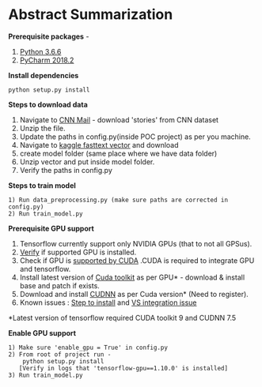 # Abstract Summarization

**Prerequisite packages** -

1) [Python 3.6.6](https://www.python.org/downloads/release/python-366/)
2) [PyCharm 2018.2](https://download.jetbrains.com/python/pycharm-community-2018.2.3.exe)
    
    
**Install dependencies**

    python setup.py install
        
**Steps to download data**
1) Navigate to [CNN Mail](https://cs.nyu.edu/~kcho/DMQA/) - download 'stories' from CNN dataset
2) Unzip the file.
3) Update the paths in config.py(inside POC project) as per you machine.
4) Navigate to [kaggle fasttext vector](https://www.kaggle.com/yesbutwhatdoesitmean/wikinews300d1mvec) and download
5) create model folder (same place where we have data folder)
6) Unzip vector and put inside model folder.
7) Verify the paths in config.py
    
**Steps to train model**

    1) Run data_preprocessing.py (make sure paths are corrected in config.py)
    2) Run train_model.py

**Prerequisite GPU support**    
1) Tensorflow currently support only NVIDIA GPUs (that to not all GPSus).
2) [Verify](https://www.addictivetips.com/windows-tips/check-dedicated-gpu/) if supported GPU is installed.
3) Check if GPU is [supported by CUDA](https://developer.nvidia.com/cuda-gpus) .CUDA is required to integrate GPU and tensorflow.
4) Install latest version of [Cuda toolkit](https://en.wikipedia.org/wiki/CUDA) as per GPU* - download & install base and patch if exists.
5) Download and install [CUDNN](https://developer.nvidia.com/rdp/cudnn-download) as per Cuda version* (Need to register).
6) Known issues : [Step to install](https://medium.com/@kelfun5354/step-by-step-guide-to-install-tensorflow-cpu-gpu-for-windows-7-b472327984cd) and [VS integration issue](https://devtalk.nvidia.com/default/topic/1033111/cuda-setup-and-installation/cuda-9-1-cannot-install-due-to-failed-visual-studio-integration/2)

*Latest version of tensorflow required CUDA toolkit 9 and CUDNN 7.5

**Enable GPU support**

    1) Make sure 'enable_gpu = True' in config.py
    2) From root of project run -
        python setup.py install 
       [Verify in logs that 'tensorflow-gpu==1.10.0' is installed]
    3) Run train_model.py

    

